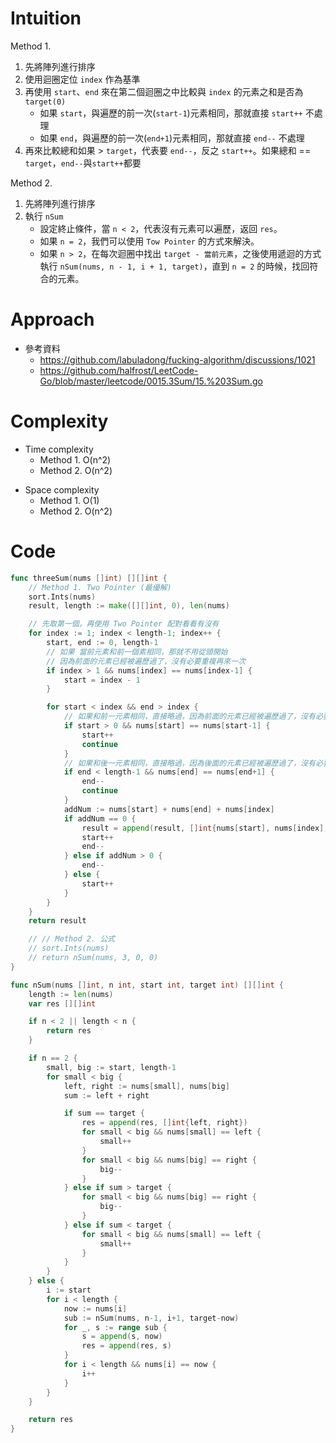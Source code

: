# Intuition
Method 1. 

1. 先將陣列進行排序
2. 使用迴圈定位 `index` 作為基準
3. 再使用 `start`、`end` 來在第二個迴圈之中比較與 `index` 的元素之和是否為 `target(0)`
	- 如果 `start`，與遍歷的前一次(`start-1`)元素相同，那就直接 `start++` 不處理
	- 如果 `end`，與遍歷的前一次(`end+1`)元素相同，那就直接 `end--` 不處理
4. 再來比較總和如果 > `target`，代表要 `end--`，反之 `start++`。如果總和 == `target`，`end--`與`start++`都要

Method 2. 

1. 先將陣列進行排序
2. 執行 `nSum`
	- 設定終止條件，當 `n < 2`，代表沒有元素可以遍歷，返回 `res`。
	- 如果 `n = 2`，我們可以使用 `Tow Pointer` 的方式來解決。
	- 如果 `n > 2`，在每次迴圈中找出 `target - 當前元素`，之後使用遞迴的方式執行 `nSum(nums, n - 1, i + 1, target)`，直到 `n = 2` 的時候，找回符合的元素。

<!-- Describe your first thoughts on how to solve this problem. -->

# Approach
- 參考資料
    - https://github.com/labuladong/fucking-algorithm/discussions/1021
    - https://github.com/halfrost/LeetCode-Go/blob/master/leetcode/0015.3Sum/15.%203Sum.go
<!-- Describe your approach to solving the problem. -->

# Complexity
- Time complexity
    - Method 1. O(n^2)
    - Method 2. O(n^2)
<!-- Add your time complexity here, e.g. $$O(n)$$ -->

- Space complexity 
    - Method 1. O(1)
    - Method 2. O(n^2)
<!-- Add your space complexity here, e.g. $$O(n)$$ -->

# Code
```go
func threeSum(nums []int) [][]int {
	// Method 1. Two Pointer (最優解)
	sort.Ints(nums)
	result, length := make([][]int, 0), len(nums)

	// 先取第一個，再使用 Two Pointer 配對看看有沒有
	for index := 1; index < length-1; index++ {
		start, end := 0, length-1
		// 如果 當前元素和前一個素相同，那就不用從頭開始
		// 因為前面的元素已經被遍歷過了，沒有必要重複再來一次
		if index > 1 && nums[index] == nums[index-1] {
			start = index - 1
		}

		for start < index && end > index {
			// 如果和前一元素相同，直接略過，因為前面的元素已經被遍歷過了，沒有必要重複再來一次
			if start > 0 && nums[start] == nums[start-1] {
				start++
				continue
			}
			// 如果和後一元素相同，直接略過，因為後面的元素已經被遍歷過了，沒有必要重複再來一次
			if end < length-1 && nums[end] == nums[end+1] {
				end--
				continue
			}
			addNum := nums[start] + nums[end] + nums[index]
			if addNum == 0 {
				result = append(result, []int{nums[start], nums[index], nums[end]})
				start++
				end--
			} else if addNum > 0 {
				end--
			} else {
				start++
			}
		}
	}
	return result

	// // Method 2. 公式
	// sort.Ints(nums)
	// return nSum(nums, 3, 0, 0)
}

func nSum(nums []int, n int, start int, target int) [][]int {
	length := len(nums)
	var res [][]int

	if n < 2 || length < n {
		return res
	}

	if n == 2 {
		small, big := start, length-1
		for small < big {
			left, right := nums[small], nums[big]
			sum := left + right

			if sum == target {
				res = append(res, []int{left, right})
				for small < big && nums[small] == left {
					small++
				}
				for small < big && nums[big] == right {
					big--
				}
			} else if sum > target {
				for small < big && nums[big] == right {
					big--
				}
			} else if sum < target {
				for small < big && nums[small] == left {
					small++
				}
			}
		}
	} else {
		i := start
		for i < length {
			now := nums[i]
			sub := nSum(nums, n-1, i+1, target-now)
			for _, s := range sub {
				s = append(s, now)
				res = append(res, s)
			}
			for i < length && nums[i] == now {
				i++
			}
		}
	}

	return res
}
```